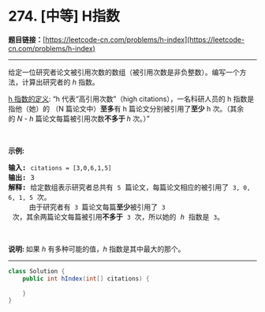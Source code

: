 # 274. [中等] H指数

**题目链接：**[https://leetcode-cn.com/problems/h-index](https://leetcode-cn.com/problems/h-index)

---

<div class="content__1Y2H">
 <div class="notranslate">
  <p>给定一位研究者论文被引用次数的数组（被引用次数是非负整数）。编写一个方法，计算出研究者的 <em>h&nbsp;</em>指数。</p> 
  <p><a href="https://baike.baidu.com/item/h-index/3991452?fr=aladdin">h 指数的定义</a>: “h 代表“高引用次数”（high citations），一名科研人员的 h 指数是指他（她）的 （N 篇论文中）<strong>至多</strong>有 h 篇论文分别被引用了<strong>至少</strong> h 次。（其余的&nbsp;<em>N - h&nbsp;</em>篇论文每篇被引用次数<strong>不多于 </strong><em>h </em>次。）”</p> 
  <p>&nbsp;</p> 
  <p><strong>示例:</strong></p> 
  <pre class="language-text"><strong>输入:</strong> <code>citations = [3,0,6,1,5]</code>
<strong>输出:</strong> 3 
<strong>解释: </strong>给定数组表示研究者总共有 <code>5</code> 篇论文，每篇论文相应的被引用了 <code>3, 0, 6, 1, 5</code> 次。
&nbsp;    由于研究者有 <code>3 </code>篇论文每篇<strong>至少</strong>被引用了 <code>3</code> 次，其余两篇论文每篇被引用<strong>不多于</strong> <code>3</code> 次，所以她的 <em>h </em>指数是 <code>3</code>。</pre> 
  <p>&nbsp;</p> 
  <p><strong>说明:&nbsp;</strong>如果 <em>h </em>有多种可能的值，<em>h</em> 指数是其中最大的那个。</p> 
 </div>
</div>

---

```java
class Solution {
    public int hIndex(int[] citations) {
        
    }
}
```